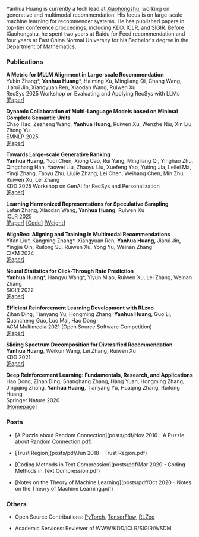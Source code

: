 Yanhua Huang is currently a tech lead at [Xiaohongshu](https://www.xiaohongshu.com/en), working on generative and multimodal recommendation. His focus is on large-scale machine learning for recommender systems. He has published papers in top-tier conference proccedings, including KDD, ICLR, and SIGIR. Before Xiaohongshu, he spent two years at Baidu for Feed recommendation and four years at East China Normal University for his Bachelor's degree in the Department of Mathematics.

### Publications

**A Metric for MLLM Alignment in Large-scale Recommendation**<br>Yubin Zhang\*, **Yanhua Huang**\*, Haiming Xu, Mingliang Qi, Chang Wang, Jiarui Jin, Xiangyuan Ren, Xiaodan Wang, Ruiwen Xu<br> RecSys 2025 Workshop on Evaluating and Applying RecSys with LLMs <br>[\[Paper\]](https://arxiv.org/pdf/2508.04963) 

**Dynamic Collaboration of Multi-Language Models based on Minimal Complete Semantic Units**<br>Chao Hao, Zezheng Wang, **Yanhua Huang**, Ruiwen Xu, Wenzhe Niu, Xin Liu, Zitong Yu<br> EMNLP 2025 <br>[\[Paper\]](https://arxiv.org/pdf/2508.18763)

**Towards Large-scale Generative Ranking**<br>**Yanhua Huang**, Yuqi Chen, Xiong Cao, Rui Yang, Mingliang Qi, Yinghao Zhu, Qingchang Han, Yaowei Liu, Zhaoyu Liu, Xuefeng Yao, Yuting Jia, Leilei Ma, Yinqi Zhang, Taoyu Zhu, Liujie Zhang, Lei Chen, Weihang Chen, Min Zhu, Ruiwen Xu, Lei Zhang<br> KDD 2025 Workshop on GenAI for RecSys and Personalization <br>[\[Paper\]](https://arxiv.org/pdf/2505.04180) 

**Learning Harmonized Representations for Speculative Sampling**<br>Lefan Zhang, Xiaodan Wang, **Yanhua Huang**, Ruiwen Xu<br> ICLR 2025 <br>[\[Paper\]](https://arxiv.org/pdf/2408.15766)  [\[Code\]](https://github.com/HArmonizedSS/HASS) [\[Weight\]](https://huggingface.co/HArmonizedSS) 

**AlignRec: Aligning and Training in Multimodal Recommendations**<br>Yifan Liu\*, Kangning Zhang\*, Xiangyuan Ren, **Yanhua Huang**, Jiarui Jin, Yingjie Qin, Ruilong Su, Ruiwen Xu, Yong Yu, Weinan Zhang<br> CIKM 2024 <br>[\[Paper\]](https://arxiv.org/pdf/2403.12384)

**Neural Statistics for Click-Through Rate Prediction**<br>**Yanhua Huang**\*, Hangyu Wang\*, Yiyun Miao, Ruiwen Xu, Lei Zhang, Weinan Zhang<br> SIGIR 2022 <br>[\[Paper\]](https://web.archive.org/web/20220709042026id_/https://dl.acm.org/doi/pdf/10.1145/3477495.3531762)

**Efficient Reinforcement Learning Development with RLzoo**<br>Zihan Ding, Tianyang Yu, Hongming Zhang, **Yanhua Huang**, Guo Li, Quancheng Guo, Luo Mai, Hao Dong<br>ACM Multimedia 2021 (Open Source Software Competition) <br>[\[Paper\]](https://arxiv.org/pdf/2009.08644.pdf) 

**Sliding Spectrum Decomposition for Diversified Recommendation**<br>**Yanhua Huang**, Weikun Wang, Lei Zhang, Ruiwen Xu<br>KDD 2021 <br>[\[Paper\]](https://arxiv.org/pdf/2107.05204.pdf)

**Deep Reinforcement Learning: Fundamentals, Research, and Applications**<br>Hao Dong, Zihan Ding, Shanghang Zhang, Hang Yuan, Hongming Zhang, Jingqing Zhang, **Yanhua Huang**, Tianyang Yu, Huaqing Zhang, Ruitong Huang<br>Springer Nature 2020 <br>[\[Homepage\]](https://deepreinforcementlearningbook.org/)


### Posts
- [A Puzzle about Random Connection](posts/pdf/Nov 2016 - A Puzzle about Random Connection.pdf)

- [Trust Region](posts/pdf/Jun 2018 - Trust Region.pdf)

- [Coding Methods in Text Compression](posts/pdf/Mar 2020 - Coding Methods in Text Compression.pdf)

- [Notes on the Theory of Machine Learning](posts/pdf/Oct 2020 - Notes on the Theory of Machine Learning.pdf)

### Others
- Open Source Contributions: [PyTorch](https://github.com/pytorch/pytorch), [TensorFlow](https://github.com/tensorflow/tensorflow), [RLZoo](https://github.com/tensorlayer/RLzoo)

- Academic Services: Reviewer of WWW/KDD/ICLR/SIGIR/WSDM

